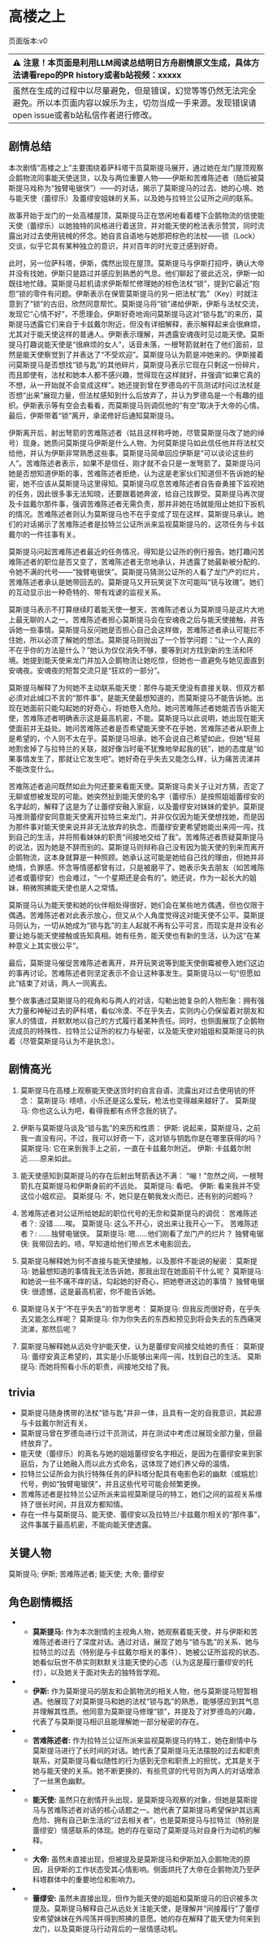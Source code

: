 # 高楼之上
页面版本:v0
 

| :warning: 注意！本页面是利用LLM阅读总结明日方舟剧情原文生成，具体方法请看repo的PR history或者b站视频：xxxxx           |
|:----------------------------|
| 虽然在生成的过程中以尽量避免，但是错误，幻觉等等仍然无法完全避免。所以本页面内容以娱乐为主，切勿当成一手来源。发现错误请open issue或者b站私信作者进行修改。|



## 剧情总结
本次剧情“高楼之上”主要围绕着萨科塔干员莫斯提马展开，通过她在龙门屋顶观察企鹅物流同事能天使送货，以及与两位重要人物——伊斯和苦难陈述者（随后被莫斯提马戏称为“独臂电锯侠”）——的对话，揭示了莫斯提马的过去、她的心境、她与能天使（蕾缪乐）及蕾缪安姐妹的关系，以及她与拉特兰公证所之间的联系。

故事开始于龙门的一处高楼屋顶，莫斯提马正在悠闲地看着楼下企鹅物流的信使能天使（蕾缪乐）以她独特的风格进行着送货，并对能天使的枪法表示赞赏，同时流露出对过去使用铳械的怀念。她自言自语地与她那把棕色的法杖——锁（Lock）交谈，似乎它具有某种独立的意识，并对百年的时光变迁感到好奇。

此时，另一位萨科塔，伊斯，偶然出现在屋顶。莫斯提马与伊斯打招呼，确认大帝并没有找她，伊斯只是路过并感应到熟悉的气息。他们聊起了彼此近况，伊斯一如既往地忙碌。莫斯提马趁机请求伊斯帮忙修理她的棕色法杖“锁”，提到它最近“抱怨”锁的零件有问题。伊斯表示在保管莫斯提马的另一把法杖“匙”（Key）时就注意到了“锁”的古旧，欣然同意帮忙。莫斯提马将“锁”递给伊斯，伊斯与法杖交流，发现它“心情不好”，不愿理会。伊斯好奇地询问莫斯提马这对“锁与匙”的来历，莫斯提马透露它们来自于卡兹戴尔附近，但没有详细解释，表示解释起来会很麻烦，尤其对于能天使这样的普通人。伊斯表示理解，并透露安魂夜时见过能天使。莫斯提马打趣说能天使是“很麻烦的女人”，话音未落，一根弩箭就射在了他们面前，显然是能天使察觉到了并表达了“不受欢迎”。莫斯提马认为箭是冲她来的。伊斯接着问莫斯提马是否想找“锁与匙”的其他碎片，莫斯提马表示它现在只剩这一份碎片，而且即使有，法杖和她本人都不感兴趣，觉得现在这样就好，并强调“如果它真的不想，从一开始就不会变成这样”。她还提到曾在罗德岛的干员测试时问过法杖是否想“出来”展现力量，但法杖感知到什么后放弃了，并认为罗德岛是一个有趣的组织。伊斯表示等有空会去看看，而莫斯提马则调侃他的“有空”取决于大帝的心情。最后，伊斯带着“锁”离开，承诺修好后通知莫斯提马。

伊斯离开后，射出弩箭的苦难陈述者（姑且这样称呼她，尽管莫斯提马改了她的绰号）现身。她质问莫斯提马伊斯是什么人物，为何莫斯提马如此信任他并将法杖交给他，并认为伊斯非常熟悉这些事。莫斯提马简单回应伊斯是“可以谈论这些的人”。苦难陈述者表示，如果不是信任，刚才就不会只是一发弩箭了。莫斯提马问她是否想知道伊斯的事，苦难陈述者拒绝，认为这是老家伙们知道但不告诉她的秘密，她不应该从莫斯提马这里得知。莫斯提马叹息苦难陈述者自告奋勇接下监视她的任务，因此很多事无法知晓，还要跟着她奔波，给自己找罪受。莫斯提马再次提及卡兹戴尔那件事，强调苦难陈述者无需负责，那并非她在场就能阻止她扣下扳机的情况。苦难陈述者则认为莫斯提马也不在乎变成了现在这样，莫斯提马承认。她们的对话揭示了苦难陈述者是拉特兰公证所派来监视莫斯提马的，这项任务与卡兹戴尔的一件往事有关。

莫斯提马问起苦难陈述者最近的任务情况，得知是公证所的例行报告。她打趣问苦难陈述者的职位是否又变了，苦难陈述者无奈地承认，并透露了她最新被分配的、令她不满的代号——“独臂电锯侠”。莫斯提马猜测公证所的人看了龙门产的烂片，苦难陈述者承认是她带回去的。莫斯提马又开玩笑说下次可能叫“铳与玫瑰”。她们的互动显示出一种奇特的、带有戏谑的监视关系。

莫斯提马表示不打算继续盯着能天使一整天，苦难陈述者认为莫斯提马是这片大地上最无聊的人之一。苦难陈述者担心莫斯提马会在安魂夜之后与能天使接触，并告诉她一些事情。莫斯提马反问她是否担心自己会这样做，苦难陈述者承认可能拦不住她，所以必须了解她的想法。莫斯提马则抛出了一个哲学问题：“让一个人真的不在乎你的方法是什么？”她认为仅仅消失不够，要等到对方找到新的生活和环境。她提到能天使来龙门并加入企鹅物流让她吃惊，但她也一直避免与她见面直到安魂夜。安魂夜的短暂交流只是“狂欢的一部分”。

莫斯提马解释了为何她不主动联系能天使：那件与能天使没有直接关联、但双方都必须对此缄口不言的“那件事”，是能天使最想知道的，而莫斯提马不能告诉她。出现在她面前只能勾起她的好奇心，将她卷入危险。她问苦难陈述者她能否告诉能天使，苦难陈述者明确表示这是最高机密，不能。莫斯提马以此说明，她出现在能天使面前并无益处。她问苦难陈述者是否希望能天使不在乎她，苦难陈述者从职责上是希望的，个人则不太在乎。莫斯提马坦承，她不会说自己希望如此，但她“轻易地割舍掉了与拉特兰的关联，就好像当时毫不犹豫地举起我的铳”，她的态度是“如果事情发生了，那就让它发生吧”。她好奇在乎失去又能怎么样，认为痛苦流涕并不能改变什么。

苦难陈述者追问既然如此为何还要来看能天使。莫斯提马卖关子让对方猜，否定了无聊或想被发现的可能。她突然扯到能天使的名字（蕾缪乐）是按照姐姐蕾缪安的名字起的，解释了这是为了让蕾缪安融入家庭，以及蕾缪安对妹妹的爱护。莫斯提马推测蕾缪安同意能天使离开拉特兰来龙门，并非仅仅因为能天使想找她，而是因为那件事对能天使来说并非无法放弃的执念，而蕾缪安更希望她能出来闯一闯，找到自己的生活，并将照看妹妹的职责“间接地交给了我”。苦难陈述者质疑莫斯提马的说法，因为她是不辞而别的。莫斯提马则辩称自己没有因为能天使的到来而离开企鹅物流，这本身就算是一种照顾。她承认这可能是她给自己找的理由，但她并非绝情，负罪感、怀念等情感都曾有过，只是被磨平了。她表示失去朋友（如苦难陈述者或蕾缪安）也会难过，“一个星期还是会有的”。她还说，作为一起长大的姐妹，稍微照拂能天使也是人之常情。

莫斯提马认为能天使和她的伙伴相处得很好，她们会在某些地方偶遇，但也仅限于偶遇。苦难陈述者对此表示放心，但又从个人角度觉得这对能天使不公平。莫斯提马则认为，一切从她成为“锁与匙”的主人起就不再有公平可言，而现实是并没有必要让她与能天使接触或告知真相。她有任务，能天使也有新的生活，认为这“在某种意义上其实很公平”。

最后，莫斯提马催促苦难陈述者离开，并开玩笑说等到能天使倒霉被卷入她们这边的事再讨论。苦难陈述者则坚定表示不会让这种事发生。莫斯提马以一句“但愿如此”结束了对话，两人一同离去。

整个故事通过莫斯提马的视角和与两人的对话，勾勒出她复杂的人物形象：拥有强大力量和神秘过去的萨科塔，看似冷漠、不在乎失去，实则内心仍保留着对朋友和家人的情谊，并默默地以自己的方式履行着某种责任。同时，也侧面展现了企鹅物流成员的特殊性、拉特兰公证所的权力与秘密，以及能天使对姐姐和莫斯提马的执着（尽管莫斯提马认为不是执念）。
## 剧情高光
1.  莫斯提马在高楼上观察能天使送货时的自言自语，流露出对过去使用铳的怀念：
    莫斯提马: 啧啧，小乐还是这么爱玩，枪法也变得越来越好了。
    莫斯提马: 你也这么认为吧，看得我都有点怀念我的铳了。

2.  伊斯与莫斯提马谈及“锁与匙”的来历和性质：
    伊斯: 说起来，莫斯提马，之前我一直没有问，不过，我可以好奇一下，这对锁与钥匙你是在哪里获得的吗？
    莫斯提马: 它在来到我手上之前，一直在卡兹戴尔附近。
    伊斯: 卡兹戴尔附近......原来如此。

3.  能天使感知到莫斯提马的存在后射出弩箭表达不满：
    “嘣！”忽然之间，一根弩箭扎在莫斯提马和伊斯身前的不远处。
    莫斯提马: 看吧。
    伊斯: 看来我并不受这位小姐欢迎。
    莫斯提马: 不，她只是在朝我发火而已，还有别的问题吗？

4.  苦难陈述者对公证所给她起的职位代号的无奈和莫斯提马的调侃：
    苦难陈述者？: 没错......唉。
    莫斯提马: 这么不开心，说出来让我开心一下。
    苦难陈述者？: ......独臂电锯侠。
    莫斯提马: 嗯......他们刚看了龙门产的烂片？
    独臂电锯侠: 我带回去的。啧，早知道给他们带点艺术电影回去。

5.  莫斯提马解释她为何不直接与能天使接触，以及那件不能说的秘密：
    莫斯提马: 她最想知道的事情我无法告诉她，那我出现在她面前干什么呢？
    莫斯提马: 和她说一些不痛不痒的话，勾起她的好奇心，把她卷进这边的事情？
    独臂电锯侠: 很遗憾，这是最高机密，你不能告诉她。

6.  莫斯提马关于“不在乎失去”的哲学思考：
    莫斯提马: 但我反而很好奇，在乎失去又能怎么样呢？
    莫斯提马: 你为你失去的东西和预见到将会失去的东西痛哭流涕，那然后呢？

7.  莫斯提马解释她从远处守护能天使，认为是蕾缪安间接交给她的责任：
    莫斯提马: 蕾缪安真正希望的，其实是小乐能够出来闯一闯，找到自己的生活。
    莫斯提马: 而她将照看小乐的职责，间接地交给了我。
## trivia
*   莫斯提马随身携带的法杖“锁与匙”并非一体，且具有一定的自我意识，其起源与卡兹戴尔附近有关。
*   莫斯提马曾在罗德岛进行过干员测试，并在测试中考虑过展现全部力量，但最终放弃了。
*   能天使（蕾缪乐）的真名与她的姐姐蕾缪安名字相近，是因为在蕾缪安来到家庭后，为了让她融入而以此方式命名，这体现了她们养父母的温情。
*   拉特兰公证所会为执行特殊任务的萨科塔分配具有电影色彩的幽默（或尴尬）代号，例如“独臂电锯侠”，并且这些代号可能会频繁更换。
*   苦难陈述者是拉特兰公证所派来监视莫斯提马的特工，她们之间的监视关系维持了很长时间，并且双方都知情。
*   存在一件与莫斯提马、能天使、蕾缪安以及拉特兰/卡兹戴尔相关的“那件事”，这件事属于最高机密，不能向能天使透露。
## 关键人物
莫斯提马; 伊斯; 苦难陈述者; 能天使; 大帝; 蕾缪安
## 角色剧情概括
-   *   **莫斯提马:** 作为本次剧情的主视角人物，她观察着能天使，并与伊斯和苦难陈述者进行了深度对话。通过对话，展现了她与“锁与匙”的关系、她与拉特兰的过去（特别是与卡兹戴尔相关的事件）、她被公证所监视的状态、她看似玩世不恭实则默默关注能天使的心态（认为这是履行蕾缪安的托付），以及她关于面对失去的独特哲学观。
-   *   **伊斯:** 作为莫斯提马的朋友和企鹅物流的相关人物，他与莫斯提马短暂相遇。他展现了对莫斯提马和她的法杖“锁与匙”的熟悉，能够感应到其气息并理解其性质。他同意为莫斯提马修理“锁”，并提及了对罗德岛的兴趣，代表了与莫斯提马相识且能理解她一部分秘密的存在。
-   *   **苦难陈述者:** 作为拉特兰公证所派来监视莫斯提马的特工，她在剧情中与莫斯提马进行了长时间的对话。她代表了莫斯提马无法摆脱的过去和职责联系，对莫斯提马看似随性的行为感到无奈和职责上的担忧，尤其是关于她与能天使的关系。她不断更换的、有些荒谬的代号则为两人的对话增添了一丝黑色幽默。
-   *   **能天使:** 虽然只在剧情开头出现，是莫斯提马观察的对象，但她是莫斯提马与苦难陈述者对话的核心话题之一。她代表了莫斯提马希望保护其远离危险、拥有自己新生活的“过去相关者”，也是莫斯提马与拉特兰（特别是蕾缪安）情感联系的体现。她的存在驱动了莫斯提马对自身行为动机的解释。
-   *   **大帝:** 虽然未直接出现，但被提及是莫斯提马和伊斯加入企鹅物流的原因，且伊斯的工作状态受其心情影响。侧面烘托了大帝在企鹅物流乃至萨科塔群体中的重要地位和影响力。
-   *   **蕾缪安:** 虽然未直接出现，但作为能天使的姐姐和莫斯提马的旧识被多次提及。莫斯提马解释自己从远处关注能天使，是理解并“间接履行”了蕾缪安希望妹妹在外闯荡并得到照拂的意愿。她的存在解释了能天使为何来到龙门，以及莫斯提马行动背后的一层情感动机。